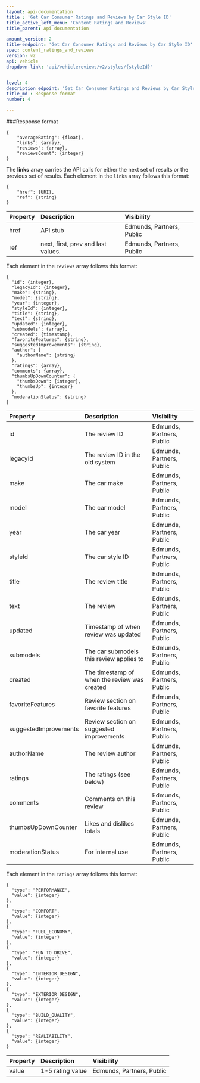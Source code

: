 ```yaml
---
layout: api-documentation
title : 'Get Car Consumer Ratings and Reviews by Car Style ID'
title_active_left_menu: 'Content Ratings and Reviews'
title_parent: Api documentation

amount_version: 2
title-endpoint: 'Get Car Consumer Ratings and Reviews by Car Style ID'
spec: content_ratings_and_reviews
version: v2
api: vehicle
dropdown-link: 'api/vehiclereviews/v2/styles/{styleId}'


level: 4
description_edpoint: 'Get Car Consumer Ratings and Reviews by Car Style ID'
title_md : Response format
number: 4

---
```


###Response format
	
	{
		"averageRating": {float},
		"links": {array},
		"reviews": {array},
		"reviewsCount": {integer}
	}

The **links** array carries the API calls for either the next set of results or the previous set of results. Each element in the <code>links</code> array follows this format:

	{
		"href": {URI},
		"ref": {string}
	}
	
| Property      | Description                                              	| Visibility                |
|:--------------|:----------------------------------------------------------|:------------------------- |
| href          | API stub													| Edmunds, Partners, Public |
| ref           | next, first, prev and last values. 						| Edmunds, Partners, Public |
	
Each element in the <code>reviews</code> array follows this format:

	{
	  "id": {integer},
	  "legacyId": {integer},
	  "make": {string},
	  "model": {string},
	  "year": {integer},
	  "styleId": {integer},
	  "title": {string},
	  "text": {string},
	  "updated": {integer},
	  "submodels": {array},
	  "created": {timestamp},
	  "favoriteFeatures": {string},
	  "suggestedImprovements": {string},
	  "author": {
	    "authorName": {string}
	  },
	  "ratings": {array},
	  "comments": {array},
	  "thumbsUpDownCounter": {
	    "thumbsDown": {integer},
	    "thumbsUp": {integer}
	  },
	  "moderationStatus": {string}
	}
	
| Property      		| Description                                              	| Visibility                |
|:----------------------|:----------------------------------------------------------|:------------------------- |
| id	        		| The review ID								 				| Edmunds, Partners, Public |	
| legacyId				| The review ID in the old system			                | Edmunds, Partners, Public | 
| make					| The car make								                | Edmunds, Partners, Public | 
| model					| The car model								                | Edmunds, Partners, Public | 
| year					| The car year								                | Edmunds, Partners, Public | 
| styleId				| The car style ID							                | Edmunds, Partners, Public | 
| title 				| The review title							                | Edmunds, Partners, Public | 
| text					| The review 								                | Edmunds, Partners, Public | 
| updated				| Timestamp of when review was updated		                | Edmunds, Partners, Public | 
| submodels				| The car submodels this review applies to	                | Edmunds, Partners, Public | 
| created				| The timestamp of when the review was created              | Edmunds, Partners, Public | 
| favoriteFeatures		| Review section on favorite features		                | Edmunds, Partners, Public | 
| suggestedImprovements	| Review section on suggested improvements	                | Edmunds, Partners, Public | 
| authorName			| The review author							                | Edmunds, Partners, Public | 
| ratings				| The ratings (see below)					                | Edmunds, Partners, Public | 
| comments				| Comments on this review					                | Edmunds, Partners, Public | 
| thumbsUpDownCounter	| Likes and dislikes totals 				                | Edmunds, Partners, Public | 
| moderationStatus		| For internal use							                | Edmunds, Partners, Public | 

Each element in the <code>ratings</code> array follows this format:

	{
      "type": "PERFORMANCE",
      "value": {integer}
    },
    {
      "type": "COMFORT",
      "value": {integer}
    },
    {
      "type": "FUEL_ECONOMY",
      "value": {integer}
    },
    {
      "type": "FUN_TO_DRIVE",
      "value": {integer}
    },
    {
      "type": "INTERIOR_DESIGN",
      "value": {integer}
    },
    {
      "type": "EXTERIOR_DESIGN",
      "value": {integer}
    },
    {
      "type": "BUILD_QUALITY",
      "value": {integer}
    },
    {
      "type": "REALIABILITY",
      "value": {integer}
    }

| Property      | Description                                              	| Visibility                |
|:--------------|:----------------------------------------------------------|:------------------------- |
| value         | 1-5 rating value											| Edmunds, Partners, Public |



	